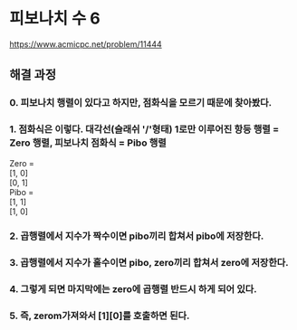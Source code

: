 # 피보나치 수 6
https://www.acmicpc.net/problem/11444
## 해결 과정
### 0. 피보나치 행렬이 있다고 하지만, 점화식을 모르기 때문에 찾아봤다.
### 1. 점화식은 이렇다. 대각선(슬래쉬 '/'형태) 1로만 이루어진 항등 행렬 = Zero 행렬, 피보나치 점화식 = Pibo 행렬
Zero =    
[1, 0]    
[0, 1]    
Pibo =    
[1, 1]    
[1, 0]    
### 2. 곱행렬에서 지수가 짝수이면 pibo끼리 합쳐서 pibo에 저장한다.
### 3. 곱행렬에서 지수가 홀수이면 pibo, zero끼리 합쳐서 zero에 저장한다.
### 4. 그렇게 되면 마지막에는 zero에 곱행렬 반드시 하게 되어 있다.
### 5. 즉, zerom가져와서 [1][0]를 호출하면 된다.
